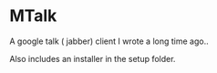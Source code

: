 MTalk
=====

A google talk ( jabber) client I wrote a long time ago..

Also includes an installer in the setup folder.